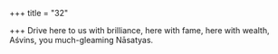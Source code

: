 +++
title = "32"

+++
Drive here to us with brilliance, here with fame, here with wealth,  Aśvins,
you much-gleaming Nāsatyas.
